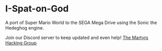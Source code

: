 # I-Spat-on-God
A port of Super Mario World to the SEGA Mega Drive using the Sonic the Hedeghog engine.

Join our Discord server to keep updated and even help!
[The Martyrs Hacking Group](https://discord.gg/JkVttae3)
